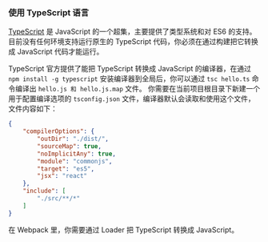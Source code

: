 ### 使用 TypeScript 语言
[TypeScript](http://www.typescriptlang.org) 是 JavaScript 的一个超集，主要提供了类型系统和对 ES6 的支持。
目前没有任何环境支持运行原生的 TypeScript 代码，你必须在通过构建把它转换成 JavaScript 代码才能运行。

TypeScript 官方提供了能把 TypeScript 转换成 JavaScript 的编译器，在通过 `npm install -g typescript` 安装编译器到全局后，你可以通过 `tsc hello.ts` 命令编译出 `hello.js 和 hello.js.map` 文件。
你需要在当前项目根目录下新建一个用于配置编译选项的 `tsconfig.json` 文件，编译器默认会读取和使用这个文件，文件内容如下：
```json
{
    "compilerOptions": {
        "outDir": "./dist/",
        "sourceMap": true,
        "noImplicitAny": true,
        "module": "commonjs",
        "target": "es5",
        "jsx": "react"
    },
    "include": [
        "./src/**/*"
    ]
}
```

在 Webpack 里，你需要通过 Loader 把 TypeScript 转换成 JavaScript。
